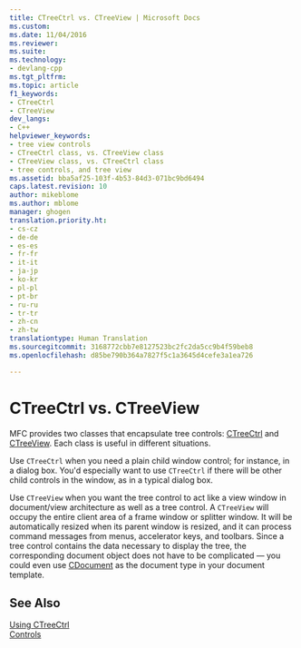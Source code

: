```yaml
---
title: CTreeCtrl vs. CTreeView | Microsoft Docs
ms.custom: 
ms.date: 11/04/2016
ms.reviewer: 
ms.suite: 
ms.technology:
- devlang-cpp
ms.tgt_pltfrm: 
ms.topic: article
f1_keywords:
- CTreeCtrl
- CTreeView
dev_langs:
- C++
helpviewer_keywords:
- tree view controls
- CTreeCtrl class, vs. CTreeView class
- CTreeView class, vs. CTreeCtrl class
- tree controls, and tree view
ms.assetid: bba5af25-103f-4b53-84d3-071bc9bd6494
caps.latest.revision: 10
author: mikeblome
ms.author: mblome
manager: ghogen
translation.priority.ht:
- cs-cz
- de-de
- es-es
- fr-fr
- it-it
- ja-jp
- ko-kr
- pl-pl
- pt-br
- ru-ru
- tr-tr
- zh-cn
- zh-tw
translationtype: Human Translation
ms.sourcegitcommit: 3168772cbb7e8127523bc2fc2da5cc9b4f59beb8
ms.openlocfilehash: d85be790b364a7827f5c1a3645d4cefe3a1ea726

---
```

# CTreeCtrl vs. CTreeView
MFC provides two classes that encapsulate tree controls: [CTreeCtrl](../mfc/reference/ctreectrl-class.md) and [CTreeView](../mfc/reference/ctreeview-class.md). Each class is useful in different situations.  
  
 Use `CTreeCtrl` when you need a plain child window control; for instance, in a dialog box. You'd especially want to use `CTreeCtrl` if there will be other child controls in the window, as in a typical dialog box.  
  
 Use `CTreeView` when you want the tree control to act like a view window in document/view architecture as well as a tree control. A `CTreeView` will occupy the entire client area of a frame window or splitter window. It will be automatically resized when its parent window is resized, and it can process command messages from menus, accelerator keys, and toolbars. Since a tree control contains the data necessary to display the tree, the corresponding document object does not have to be complicated — you could even use [CDocument](../mfc/reference/cdocument-class.md) as the document type in your document template.  
  
## See Also  
 [Using CTreeCtrl](../mfc/using-ctreectrl.md)   
 [Controls](../mfc/controls-mfc.md)




<!--HONumber=Jan17_HO2-->


